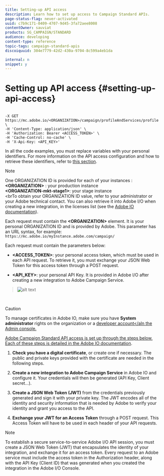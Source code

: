 ```yaml
---
title: Setting-up API access
description: Learn how to set up access to Campaign Standard APIs.
page-status-flag: never-activated
uuid: c7b9c171-0409-4707-9d45-3fa72aee8008
contentOwner: sauviat
products: SG_CAMPAIGN/STANDARD
audience: developing
content-type: reference
topic-tags: campaign-standard-apis
discoiquuid: 304e7779-42d2-430a-9704-8c599a4eb1da

internal: n
snippet: y
---
```


# Setting up API access {#setting-up-api-access}

```

-X GET https://mc.adobe.io/<ORGANIZATION>/campaign/profileAndServices/profile \
-H 'Content-Type: application/json' \
-H 'Authorization: Bearer <ACCESS_TOKEN>' \
-H 'Cache-Control: no-cache' \
-H 'X-Api-Key: <API_KEY>'

```

In all the code examples, you must replace variables with your personal identifiers. For more information on the API access configuration and how to retrieve these identifiers, refer to [this section](#setting-up-api-access).

>[!NOTE]
>
>One ORGANIZATION ID is provided for each of your instances :<br/><b>&lt;ORGANIZATION&gt;</b> : your production instance<br/><b>&lt;ORGANIZATION-mkt-stage1&gt;</b>: your stage instance<br/><brTo obtain your ORGANIZATION ID value, refer to your administrator or your Adobe technical contact. You can also retrieve it into Adobe I/O when creating a new integration, in the licenses list (see the <a href="https://www.adobe.io/authentication.html">Adobe IO documentation</a>).

Each request must contain the **&lt;ORGANIZATION&gt;** element. It is your personal ORGANIZATION ID and is provided by Adobe. This parameter has an URL syntax, for example:
`https://mc.adobe.io/myInstance.adobe.com/campaign/`

Each request must contain the parameters below:

* **&lt;ACCESS_TOKEN&gt;**: your personal access token, which must be used in each API request. To retrieve it, you must exchange your JSON Web Token for this access token through a POST request.

* **&lt;API_KEY&gt;**: your personal API Key. It is provided in Adobe I/O after creating a new integration to Adobe Campaign Service.

> ![alt text](/images/tenant.png)

<br/>

>[!CAUTION]
>
To manage certificates in Adobe IO, make sure you have <b>System administrator</b> rights on the organization or a <a href="https://helpx.adobe.com/enterprise/using/manage-developers.html">developer account</aIn the Admin console.

Adobe Campaign Standard API access is set up through the steps below. Each of these steps is detailed in the [Adobe IO documentation](https://www.adobe.io/authentication/auth-methods.html#!AdobeDocs/adobeio-auth/master/AuthenticationOverview/ServiceAccountIntegration.md).

1. **Check you have a digital certificate**, or create one if necessary. The public and private keys provided with the certificate are needed in the following steps.

1. **Create a new integration to Adobe Campaign Service** in Adobe IO and configure it. Your credentials will then be generated (API Key, Client secret...).

1. **Create a JSON Web Token (JWT)** from the credentials previously generated and sign it with your private key. The JWT encodes all of the identity and security information that is needed by Adobe to verify your identity and grant you access to the API.

1. **Exchange your JWT for an Access Token** through a POST request. This Access Token will have to be used in each header of your API requests.

>[!NOTE]
>
To establish a secure service-to-service Adobe I/O API session, you must create a JSON Web Token (JWT) that encapsulates the identity of your integration, and exchange it for an access token. Every request to an Adobe service must include the access token in the Authorization header, along with the API Key (Client ID) that was generated when you created the integration in the Adobe I/O Console.
